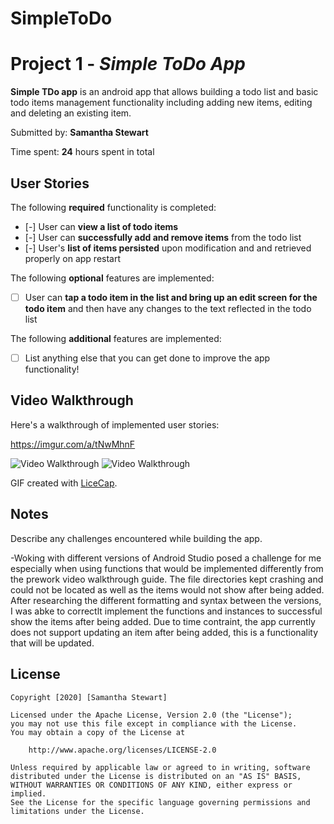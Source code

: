# SimpleToDo
# Project 1 - *Simple ToDo App*

**Simple TDo app** is an android app that allows building a todo list and basic todo items management functionality including adding new items, editing and deleting an existing item.

Submitted by: **Samantha Stewart**

Time spent: **24** hours spent in total

## User Stories

The following **required** functionality is completed:

* [-] User can **view a list of todo items**
* [-] User can **successfully add and remove items** from the todo list
* [-] User's **list of items persisted** upon modification and and retrieved properly on app restart

The following **optional** features are implemented:

* [ ] User can **tap a todo item in the list and bring up an edit screen for the todo item** and then have any changes to the text reflected in the todo list

The following **additional** features are implemented:

* [ ] List anything else that you can get done to improve the app functionality!

## Video Walkthrough

Here's a walkthrough of implemented user stories:

https://imgur.com/a/tNwMhnF  


<img src='https://imgur.com/a/tNwMhnF.gif' title='Video Walkthrough' width='' alt='Video Walkthrough' />


<img src='https://im7.ezgif.com/tmp/ezgif-7-be6761321bec.gif' title='Video Walkthrough' width='' alt='Video Walkthrough' />

GIF created with [LiceCap](http://www.cockos.com/licecap/).

## Notes

Describe any challenges encountered while building the app.

-Woking with different versions of Android Studio posed a challenge for me especially when using functions that would be implemented differently from the prework video walkthrough guide. The file directories kept crashing and could not be located as well as the items would not show after being added. After researching the different formatting and syntax between the versions, I was abke to correctlt implement the functions and instances to successful show the items after being added. Due to time contraint, the app currently does not support updating an item after being added, this is a functionality that will be updated. 

## License

    Copyright [2020] [Samantha Stewart]

    Licensed under the Apache License, Version 2.0 (the "License");
    you may not use this file except in compliance with the License.
    You may obtain a copy of the License at

        http://www.apache.org/licenses/LICENSE-2.0

    Unless required by applicable law or agreed to in writing, software
    distributed under the License is distributed on an "AS IS" BASIS,
    WITHOUT WARRANTIES OR CONDITIONS OF ANY KIND, either express or implied.
    See the License for the specific language governing permissions and
    limitations under the License.
